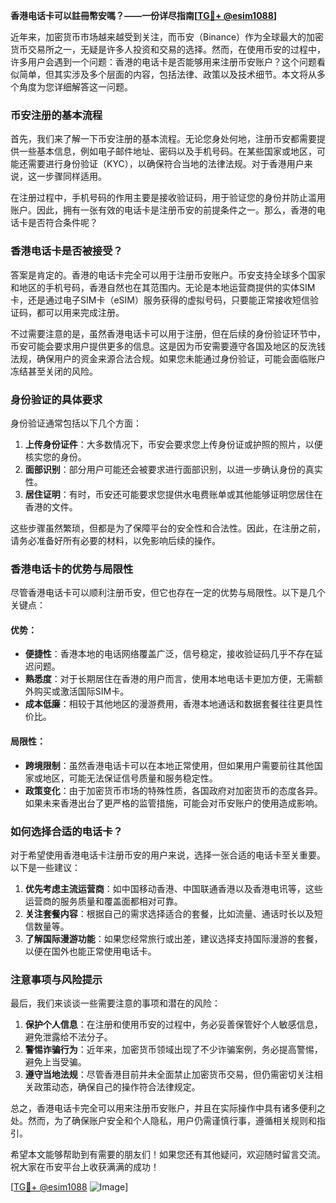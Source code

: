 **香港电话卡可以註冊幣安嗎？——一份详尽指南[[TG💪+ @esim1088](https://t.me/s/esim1088)]**

近年来，加密货币市场越来越受到关注，而币安（Binance）作为全球最大的加密货币交易所之一，无疑是许多人投资和交易的选择。然而，在使用币安的过程中，许多用户会遇到一个问题：香港的电话卡是否能够用来注册币安账户？这个问题看似简单，但其实涉及多个层面的内容，包括法律、政策以及技术细节。本文将从多个角度为您详细解答这一问题。

### 币安注册的基本流程

首先，我们来了解一下币安注册的基本流程。无论您身处何地，注册币安都需要提供一些基本信息，例如电子邮件地址、密码以及手机号码。在某些国家或地区，可能还需要进行身份验证（KYC），以确保符合当地的法律法规。对于香港用户来说，这一步骤同样适用。

在注册过程中，手机号码的作用主要是接收验证码，用于验证您的身份并防止滥用账户。因此，拥有一张有效的电话卡是注册币安的前提条件之一。那么，香港的电话卡是否符合条件呢？

### 香港电话卡是否被接受？

答案是肯定的。香港的电话卡完全可以用于注册币安账户。币安支持全球多个国家和地区的手机号码，香港自然也在其范围内。无论是本地运营商提供的实体SIM卡，还是通过电子SIM卡（eSIM）服务获得的虚拟号码，只要能正常接收短信验证码，都可以用来完成注册。

不过需要注意的是，虽然香港电话卡可以用于注册，但在后续的身份验证环节中，币安可能会要求用户提供更多的信息。这是因为币安需要遵守各国及地区的反洗钱法规，确保用户的资金来源合法合规。如果您未能通过身份验证，可能会面临账户冻结甚至关闭的风险。

### 身份验证的具体要求

身份验证通常包括以下几个方面：

1. **上传身份证件**：大多数情况下，币安会要求您上传身份证或护照的照片，以便核实您的身份。
2. **面部识别**：部分用户可能还会被要求进行面部识别，以进一步确认身份的真实性。
3. **居住证明**：有时，币安还可能要求您提供水电费账单或其他能够证明您居住在香港的文件。

这些步骤虽然繁琐，但都是为了保障平台的安全性和合法性。因此，在注册之前，请务必准备好所有必要的材料，以免影响后续的操作。

### 香港电话卡的优势与局限性

尽管香港电话卡可以顺利注册币安，但它也存在一定的优势与局限性。以下是几个关键点：

#### 优势：
- **便捷性**：香港本地的电话网络覆盖广泛，信号稳定，接收验证码几乎不存在延迟问题。
- **熟悉度**：对于长期居住在香港的用户而言，使用本地电话卡更加方便，无需额外购买或激活国际SIM卡。
- **成本低廉**：相较于其他地区的漫游费用，香港本地通话和数据套餐往往更具性价比。

#### 局限性：
- **跨境限制**：虽然香港电话卡可以在本地正常使用，但如果用户需要前往其他国家或地区，可能无法保证信号质量和服务稳定性。
- **政策变化**：由于加密货币市场的特殊性质，各国政府对加密货币的态度各异。如果未来香港出台了更严格的监管措施，可能会对币安账户的使用造成影响。

### 如何选择合适的电话卡？

对于希望使用香港电话卡注册币安的用户来说，选择一张合适的电话卡至关重要。以下是一些建议：

1. **优先考虑主流运营商**：如中国移动香港、中国联通香港以及香港电讯等，这些运营商的服务质量和覆盖面都相对可靠。
2. **关注套餐内容**：根据自己的需求选择适合的套餐，比如流量、通话时长以及短信数量等。
3. **了解国际漫游功能**：如果您经常旅行或出差，建议选择支持国际漫游的套餐，以便在国外也能正常使用电话卡。

### 注意事项与风险提示

最后，我们来谈谈一些需要注意的事项和潜在的风险：

1. **保护个人信息**：在注册和使用币安的过程中，务必妥善保管好个人敏感信息，避免泄露给不法分子。
2. **警惕诈骗行为**：近年来，加密货币领域出现了不少诈骗案例，务必提高警惕，避免上当受骗。
3. **遵守当地法规**：尽管香港目前并未全面禁止加密货币交易，但仍需密切关注相关政策动态，确保自己的操作符合法律规定。

总之，香港电话卡完全可以用来注册币安账户，并且在实际操作中具有诸多便利之处。然而，为了确保账户安全和个人隐私，用户仍需谨慎行事，遵循相关规则和指引。

希望本文能够帮助到有需要的朋友们！如果您还有其他疑问，欢迎随时留言交流。祝大家在币安平台上收获满满的成功！

[[TG💪+ @esim1088](https://t.me/s/esim1088) ![Image](https://i.postimg.cc/4NQfJmqS/Snipaste-2025-05-13-00-14-12.png)]